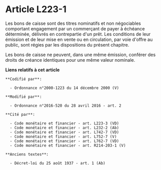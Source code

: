 # Article L223-1

Les bons de caisse sont des titres nominatifs et non négociables comportant engagement par un commerçant de payer à échéance
déterminée, délivrés en contrepartie d'un prêt. Les conditions de leur émission et de leur mise en vente ou en circulation,
par voie d'offre au public, sont régies par les dispositions du présent chapitre. 

Les bons de caisse ne peuvent, dans une même émission, conférer des droits de créance identiques pour une même valeur
nominale.

**Liens relatifs à cet article**

	**Codifié par**:

	  - Ordonnance n°2000-1223 du 14 décembre 2000 (V)

	**Modifié par**:

	  - Ordonnance n°2016-520 du 28 avril 2016 - art. 2

	**Cité par**:

	  - Code monétaire et financier - art. L223-3 (VD)
	  - Code monétaire et financier - art. L232-2 (Ab)
	  - Code monétaire et financier - art. L742-7 (VD)
	  - Code monétaire et financier - art. L752-7 (V)
	  - Code monétaire et financier - art. L762-7 (VD)
	  - Code monétaire et financier - art. R214-203-1 (V)

	**Anciens textes**:

	  - Décret-loi du 25 août 1937 - art. 1 (Ab)
